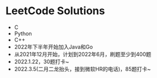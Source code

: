 # LeetCode Solutions
- C
- Python
- C++
- 2022年下半年开始加入Java和Go
- 从2021年12月开始，计划到2022年6月，刷题至少到400题
- 2022.1.22，30题打卡~
- 2022.3.5(二月二龙抬头，接到微软HR的电话)，85题打卡~
